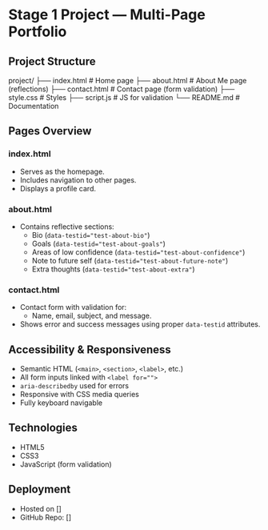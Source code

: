 # Stage 1 Project — Multi-Page Portfolio

##  Project Structure

project/
├── index.html # Home page 
├── about.html # About Me page (reflections)
├── contact.html # Contact page (form validation)
├── style.css # Styles
├── script.js # JS for validation
└── README.md # Documentation



##  Pages Overview

###  index.html
- Serves as the homepage.
- Includes navigation to other pages.
- Displays a profile card.

###  about.html
- Contains reflective sections:
  - Bio (`data-testid="test-about-bio"`)
  - Goals (`data-testid="test-about-goals"`)
  - Areas of low confidence (`data-testid="test-about-confidence"`)
  - Note to future self (`data-testid="test-about-future-note"`)
  - Extra thoughts (`data-testid="test-about-extra"`)

###  contact.html
- Contact form with validation for:
  - Name, email, subject, and message.
- Shows error and success messages using proper `data-testid` attributes.


##  Accessibility & Responsiveness
- Semantic HTML (`<main>`, `<section>`, `<label>`, etc.)
- All form inputs linked with `<label for="">`
- `aria-describedby` used for errors
- Responsive with CSS media queries
- Fully keyboard navigable


##  Technologies
- HTML5  
- CSS3  
- JavaScript (form validation)


##  Deployment
- Hosted on []
- GitHub Repo: []
